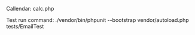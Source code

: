 Callendar: calc.php

Test run command: ./vendor/bin/phpunit --bootstrap vendor/autoload.php tests/EmailTest

